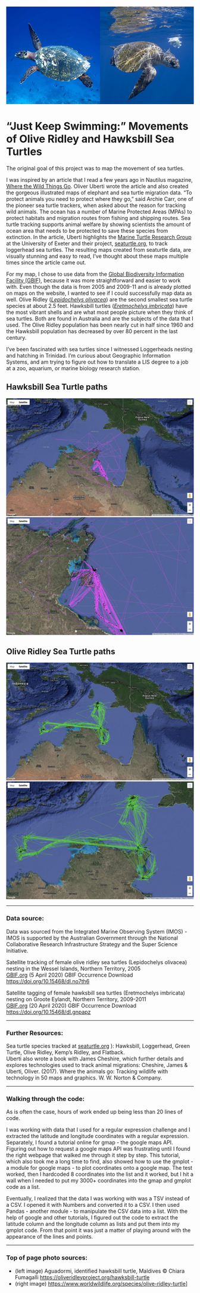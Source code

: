 <!DOCTYPE html>
<html>

<head>
  <meta charset="utf-8">
  <meta name="viewport" content="width=device-width, initial-scale=1.0">
  <title>Welcome file</title>
  <link rel="stylesheet" href="https://stackedit.io/style.css" />
</head>

<body class="stackedit">
  <div class="stackedit__html"><p><img src="https://raw.githubusercontent.com/hmklise/Sea-Turtle-Movement/master/images/turtles2.jpg" alt="turtles"></p>
<h1 id="“just-keep-swimming”-movements-of-olive-ridley-and-hawksbill-sea-turtles">“Just Keep Swimming:” Movements of Olive Ridley and Hawksbill Sea Turtles</h1>
<p>The original goal of this project was to map the movement of sea turtles.</p>
<p>I was inspired by an article that I read a few years ago in Nautilus magazine, <a href="http://nautil.us/issue/51/limits/where-the-wild-things-go">Where the Wild Things Go</a>. Oliver Uberti wrote the article and also created the gorgeous illustrated maps of elephant and sea turtle migration data. “To protect animals you need to protect where they go,” said Archie Carr, one of the pioneer sea turtle trackers, when asked about the reason for tracking wild animals. The ocean has a number of Marine Protected Areas (MPAs) to protect habitats and migration routes from fishing and shipping routes. Sea turtle tracking supports animal welfare by showing scientists the amount of ocean area that needs to be protected to save these species from extinction. In the article, Uberti highlights the <a href="http://www.seaturtle.org/mtrg/">Marine Turtle Research Group</a> at the University of Exeter and their project, <a href="http://seaturtle.org/tracking/">seaturtle.org</a>, to track loggerhead sea turtles. The resulting maps created from seaturtle data, are visually stunning and easy to read, I’ve thought about these maps multiple times since the article came out.</p>
<p>For my map, I chose to use data from the <a href="https://www.gbif.org/">Global Biodiversity Information Facility (GBIF)</a>, because it was more straightforward and easier to work with. Even though the data is from 2005 and 2009-11 and is already plotted on maps on the website, I wanted to see if I could successfully map data as well. Olive Ridley (<a href="https://www.gbif.org/dataset/e9493ed6-55ba-43e8-bcda-fef47ba441e3"><em>Lepidochelys olivacea</em></a>) are the second smallest sea turtle species at about 2.5 feet. Hawksbill turtles (<a href="https://www.gbif.org/dataset/dab5a4c8-2dd8-48cc-8960-4be487d8995a"><em>Eretmochelys imbricata</em></a>) have the most vibrant shells and are what most people picture when they think of sea turtles. Both are found in Australia and are the subjects of the data that I used. The Olive Ridley population has been nearly cut in half since 1960 and the Hawksbill population has decreased by over 80 percent in the last century.</p>
<p>I’ve been fascinated with sea turtles since I witnessed Loggerheads nesting and hatching in Trinidad. I’m curious about Geographic Information Systems, and am trying to figure out how to translate a LIS degree to a job at a zoo, aquarium, or marine biology research station.</p>
<h2 id="hawksbill-sea-turtle-paths">Hawksbill Sea Turtle paths</h2>
<p><img src="https://raw.githubusercontent.com/hmklise/Sea-Turtle-Movement/master/images/hawksbill2.jpg" alt="Hawksbill1"><br>
<img src="https://raw.githubusercontent.com/hmklise/Sea-Turtle-Movement/master/images/hawksbill1.jpg" alt="hawksbill2"></p>
<h2 id="olive-ridley-sea-turtle-paths">Olive Ridley Sea Turtle paths</h2>
<p><img src="https://raw.githubusercontent.com/hmklise/Sea-Turtle-Movement/master/images/oliveridley1.jpg" alt="olive ridley1"><br>
<img src="https://raw.githubusercontent.com/hmklise/Sea-Turtle-Movement/master/images/oliveridley2.jpg" alt="olive ridley2"></p>
<hr>
<h3 id="data-source">Data source:</h3>
<p>Data was sourced from the Integrated Marine Observing System (IMOS) - IMOS is supported by the Australian Government through the National Collaborative Research Infrastructure Strategy and the Super Science Initiative.</p>
<p>Satellite tracking of female olive ridley sea turtles (Lepidochelys olivacea) nesting in the Wessel Islands, Northern Territory, 2005<br>
<a href="http://GBIF.org">GBIF.org</a> (5 April 2020) GBIF Occurrence Download <a href="https://doi.org/10.15468/dl.no7th6">https://doi.org/10.15468/dl.no7th6</a></p>
<p>Satellite tagging of female hawksbill sea turtles (Eretmochelys imbricata) nesting on Groote Eylandt, Northern Territory, 2009-2011<br>
<a href="http://GBIF.org">GBIF.org</a> (20 April 2020) GBIF Occurrence Download <a href="https://doi.org/10.15468/dl.gnpapz">https://doi.org/10.15468/dl.gnpapz</a></p>
<hr>
<h3 id="further-resources">Further Resources:</h3>
<p>Sea turtle species tracked at <a href="http://www.seaturtle.org/tracking/">seaturtle.org</a> ): Hawksbill, Loggerhead, Green Turtle, Olive Ridley, Kemp’s Ridley, and Flatback.<br>
Uberti also wrote a book with James Cheshire, which further details and explores technologies used to track animal migrations: Cheshire, James &amp; Uberti, Oliver. (2017). Where the animals go: Tracking wildlife with technology in 50 maps and graphics. W. W. Norton &amp; Company.</p>
<hr>
<h3 id="walking-through-the-code">Walking through the code:</h3>
<p>As is often the case, hours of work ended up being less than 20 lines of code.</p>
<p>I was working with data that I used for a regular expression challenge and I extracted the latitude and longitude coordinates with a regular expression. Separately, I found a tutorial online for gmap - the google maps API. Figuring out how to request a google maps API was frustrating until I found the right webpage that walked me through it step by step. This tutorial, which also took me a long time to find, also showed how to use the gmplot - a module for google maps - to plot coordinates onto a google map. The test worked, then I hardcoded 8 coordinates into the list and it worked, but I hit a wall when I needed to put my 3000+ coordinates into the gmap and gmplot code as a list.</p>
<p>Eventually, I realized that the data I was working with was a TSV instead of a CSV. I opened it with Numbers and converted it to a CSV. I then used Pandas - another module - to manipulate the CSV data into a list. With the help of google and other tutorials, I figured out the code to extract the latitude column and the longitude column as lists and put them into my gmplot code. From that point it was just a matter of playing around with the appearance of the lines and points.</p>
<hr>
<h3 id="main-page-photo-sources">Top of page photo sources:</h3>
<ul>
<li>(left image) Aguadormi, identified hawksbill turtle, Maldives © Chiara Fumagalli <a href="https://oliveridleyproject.org/hawksbill-turtle">https://oliveridleyproject.org/hawksbill-turtle</a></li>
<li>(right image) <a href="https://www.worldwildlife.org/species/olive-ridley-turtle">https://www.worldwildlife.org/species/olive-ridley-turtle</a>]</li>
</ul>
</div>
</body>

</html>